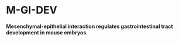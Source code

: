 # M-GI-DEV
 **Mesenchymal-epithelial interaction regulates gastrointestinal tract development in mouse embryos**
